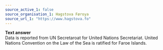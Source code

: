 ```yaml
---
source_active_1: false
source_organisation_1: Hagstova Føroya
source_url_1: "https://www.hagstova.fo"
---
```

<b>Text answer</b>  
Data is reported from UN Secretaroat for United Nations Secretariat. United Nations Convention on the Law of the Sea is ratified for Faroe Islands.
